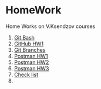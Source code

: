 # HomeWork
Home Works on V.Ksendzov courses  
  1. [Git Bash](https://github.com/Despair08/HomeWork/tree/main/GitBash)  
  2. [GitHub HW1](https://github.com/Despair08/HomeWork/tree/main/GitBash)  
  3. [Git Branches](https://github.com/Despair08/HomeWork/blob/main/GitBranches_HW.txt)
  4. [Postman HW1](https://github.com/Despair08/HomeWork/blob/main/Postman/P_Collections/HW_1.postman_collection.json)
  5. [Postman HW2](https://github.com/Despair08/HomeWork/tree/main/Postman/P_Collections/HW_2)
  6. [Postman HW3](https://github.com/Despair08/HomeWork/tree/main/Postman/P_Collections/HW_3)
  7. [Check list]()
  8. 
